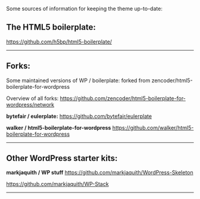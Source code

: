 Some sources of information for keeping the theme up-to-date:

## The HTML5 boilerplate: ##

https://github.com/h5bp/html5-boilerplate/

***

## Forks: ##

Some maintained versions of WP / boilerplate:
forked from zencoder/html5-boilerplate-for-wordpress

Overview of all forks:
https://github.com/zencoder/html5-boilerplate-for-wordpress/network

**bytefair / eulerplate:**
https://github.com/bytefair/eulerplate

**walker / html5-boilerplate-for-wordpress**
https://github.com/walker/html5-boilerplate-for-wordpress

***

## Other WordPress starter kits: ##

**markjaquith / WP stuff**
https://github.com/markjaquith/WordPress-Skeleton

https://github.com/markjaquith/WP-Stack

***